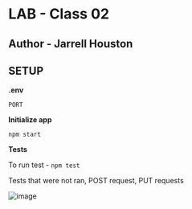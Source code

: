 # LAB - Class 02

## Author - Jarrell Houston

## SETUP

**.env**

``` PORT ```

**Initialize app**

``` npm start ```

**Tests**

To run test - ``` npm test ```

Tests that were not ran, POST request, PUT requests

![image](https://user-images.githubusercontent.com/33704616/115494884-1df83a80-a22c-11eb-9dbb-47f30d68dde5.png)
